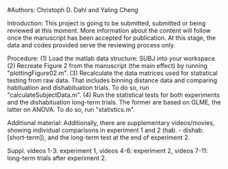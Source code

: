 #Authors: Christoph D. Dahl and Yaling Cheng

Introduction: This project is going to be submitted, submitted or being reviewed at this moment. More information about the content will follow once the manuscript has been accepted for publication. At this stage, the data and codes provided serve the reviewing process only.

Procedure: (1) Load the matlab data structure: SUBJ into your workspace. (2) Recreate Figure 2 from the manuscript (the main effect) by running "plottingFigure02.m". (3) Recalculate the data matrices used for statistical testing from raw data. That includes binning distance data and comparing habituation and dishabituation trials. To do so, run "calculateSubjectData.m". (4) Run the statistical tests for both experiments and the dishabituation long-term trials. The former are based on GLME, the latter on ANOVA. To do so, run "statistics.m".

Additional material: Additionally, there are supplementary videos/movies, showing individual comparisons in experiment 1 and 2 (hab. - dishab. [short-term]), and the long-term test at the end of experiment 2.

Suppl. videos 1-3: experiment 1, videos 4-6: experiment 2, videos 7-11: long-term trials after experiment 2.
